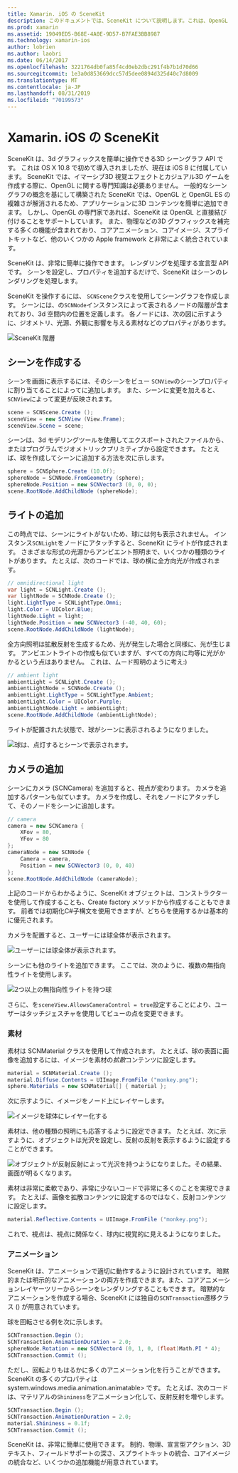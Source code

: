```yaml
---
title: Xamarin. iOS の SceneKit
description: このドキュメントでは、SceneKit について説明します。これは、OpenGL の複雑さを解消することで3D グラフィックスの操作を簡略化する3D シーングラフ API です。
ms.prod: xamarin
ms.assetid: 19049ED5-B68E-4A0E-9D57-B7FAE3BB8987
ms.technology: xamarin-ios
author: lobrien
ms.author: laobri
ms.date: 06/14/2017
ms.openlocfilehash: 3221764db0fa85f4cd0eb2dbc291f4b7b1d70d66
ms.sourcegitcommit: 1e3a0d853669dcc57d5dee0894d325d40c7d8009
ms.translationtype: MT
ms.contentlocale: ja-JP
ms.lasthandoff: 08/31/2019
ms.locfileid: "70199573"
---
```

# <a name="scenekit-in-xamarinios"></a>Xamarin. iOS の SceneKit

SceneKit は、3d グラフィックスを簡単に操作できる3D シーングラフ API です。 これは OS X 10.8 で初めて導入されましたが、現在は iOS 8 に付属しています。 SceneKit では、イマーシブ3D 視覚エフェクトとカジュアル3D ゲームを作成する際に、OpenGL に関する専門知識は必要ありません。 一般的なシーングラフの概念を基にして構築された SceneKit では、OpenGL と OpenGL ES の複雑さが解消されるため、アプリケーションに3D コンテンツを簡単に追加できます。 しかし、OpenGL の専門家であれば、SceneKit は OpenGL と直接結び付けることをサポートしています。 また、物理などの3D グラフィックスを補完する多くの機能が含まれており、コアアニメーション、コアイメージ、スプライトキットなど、他のいくつかの Apple framework と非常によく統合されています。

SceneKit は、非常に簡単に操作できます。 レンダリングを処理する宣言型 API です。 シーンを設定し、プロパティを追加するだけで、SceneKit はシーンのレンダリングを処理します。

SceneKit を操作するには、 `SCNScene`クラスを使用してシーングラフを作成します。 シーンには、の`SCNNode`インスタンスによって表されるノードの階層が含まれており、3d 空間内の位置を定義します。 各ノードには、次の図に示すように、ジオメトリ、光源、外観に影響を与える素材などのプロパティがあります。

![](scenekit-images/image7.png "SceneKit 階層")

## <a name="create-a-scene"></a>シーンを作成する

シーンを画面に表示するには、そのシーンをビュー `SCNView`のシーンプロパティに割り当てることによってに追加します。 また、シーンに変更を加えると、 `SCNView`によって変更が反映されます。

```csharp
scene = SCNScene.Create ();
sceneView = new SCNView (View.Frame);
sceneView.Scene = scene;
```

シーンは、3d モデリングツールを使用してエクスポートされたファイルから、またはプログラムでジオメトリックプリミティブから設定できます。 たとえば、球を作成してシーンに追加する方法を次に示します。

```csharp
sphere = SCNSphere.Create (10.0f);
sphereNode = SCNNode.FromGeometry (sphere);
sphereNode.Position = new SCNVector3 (0, 0, 0);
scene.RootNode.AddChildNode (sphereNode);
```

## <a name="adding-light"></a>ライトの追加

この時点では、シーンにライトがないため、球には何も表示されません。 インスタンス`SCNLight`をノードにアタッチすると、SceneKit にライトが作成されます。 さまざまな形式の光源からアンビエント照明まで、いくつかの種類のライトがあります。 たとえば、次のコードでは、球の横に全方向光が作成されます。

```csharp
// omnidirectional light
var light = SCNLight.Create ();
var lightNode = SCNNode.Create ();
light.LightType = SCNLightType.Omni;
light.Color = UIColor.Blue;
lightNode.Light = light;
lightNode.Position = new SCNVector3 (-40, 40, 60);
scene.RootNode.AddChildNode (lightNode);
```

全方向照明は拡散反射を生成するため、光が発生した場合と同様に、光が生じます。 アンビエントライトの作成も似ていますが、すべての方向に均等に光がかかるという点はありません。 これは、ムード照明のように考え:)

```csharp
// ambient light
ambientLight = SCNLight.Create ();
ambientLightNode = SCNNode.Create ();
ambientLight.LightType = SCNLightType.Ambient;
ambientLight.Color = UIColor.Purple;
ambientLightNode.Light = ambientLight;
scene.RootNode.AddChildNode (ambientLightNode);
```

ライトが配置された状態で、球がシーンに表示されるようになりました。

![](scenekit-images/image8.png "球は、点灯するとシーンで表示されます。")

## <a name="adding-a-camera"></a>カメラの追加

シーンにカメラ (SCNCamera) を追加すると、視点が変わります。 カメラを追加するパターンも似ています。 カメラを作成し、それをノードにアタッチして、そのノードをシーンに追加します。

```csharp
// camera
camera = new SCNCamera {
    XFov = 80,
    YFov = 80
};
cameraNode = new SCNNode {
    Camera = camera,
    Position = new SCNVector3 (0, 0, 40)
};
scene.RootNode.AddChildNode (cameraNode);
```

上記のコードからわかるように、SceneKit オブジェクトは、コンストラクターを使用して作成することも、Create factory メソッドから作成することもできます。 前者では初期化C#子構文を使用できますが、どちらを使用するかは基本的に優先されます。

カメラを配置すると、ユーザーには球全体が表示されます。

![](scenekit-images/image9.png "ユーザーには球全体が表示されます。")

シーンにも他のライトを追加できます。 ここでは、次のように、複数の無指向性ライトを使用します。

![](scenekit-images/image10.png "2つ以上の無指向性ライトを持つ球")

さらに、を`sceneView.AllowsCameraControl = true`設定することにより、ユーザーはタッチジェスチャを使用してビューの点を変更できます。

### <a name="materials"></a>素材

素材は SCNMaterial クラスを使用して作成されます。 たとえば、球の表面に画像を追加するには、イメージを素材の*拡散*コンテンツに設定します。

```csharp
material = SCNMaterial.Create ();
material.Diffuse.Contents = UIImage.FromFile ("monkey.png");
sphere.Materials = new SCNMaterial[] { material };
```

次に示すように、イメージをノード上にレイヤーします。

![](scenekit-images/image11.png "イメージを球体にレイヤー化する")

素材は、他の種類の照明にも応答するように設定できます。 たとえば、次に示すように、オブジェクトは光沢を設定し、反射の反射を表示するように設定することができます。

![](scenekit-images/image12.png "オブジェクトが反射反射によって光沢を持つようになりました。その結果、画面が明るくなります。")

素材は非常に柔軟であり、非常に少ないコードで非常に多くのことを実現できます。 たとえば、画像を拡散コンテンツに設定するのではなく、反射コンテンツに設定します。

```csharp
material.Reflective.Contents = UIImage.FromFile ("monkey.png");
```

これで、視点は、視点に関係なく、球内に視覚的に見えるようになりました。

### <a name="animation"></a>アニメーション

SceneKit は、アニメーションで適切に動作するように設計されています。 暗黙的または明示的なアニメーションの両方を作成できます。また、コアアニメーションレイヤーツリーからシーンをレンダリングすることもできます。 暗黙的なアニメーションを作成する場合、SceneKit には独自の`SCNTransaction`遷移クラス () が用意されています。

球を回転させる例を次に示します。

```csharp
SCNTransaction.Begin ();
SCNTransaction.AnimationDuration = 2.0;
sphereNode.Rotation = new SCNVector4 (0, 1, 0, (float)Math.PI * 4);
SCNTransaction.Commit ();
```

ただし、回転よりもはるかに多くのアニメーション化を行うことができます。 SceneKit の多くのプロパティは system.windows.media.animation.animatable> です。 たとえば、次のコードは、マテリアルの`Shininess`をアニメーション化して、反射反射を増やします。

```csharp
SCNTransaction.Begin ();
SCNTransaction.AnimationDuration = 2.0;
material.Shininess = 0.1f;
SCNTransaction.Commit ();
```

SceneKit は、非常に簡単に使用できます。 制約、物理、宣言型アクション、3D テキスト、フィールドサポートの深さ、スプライトキットの統合、コアイメージの統合など、いくつかの追加機能が用意されています。
